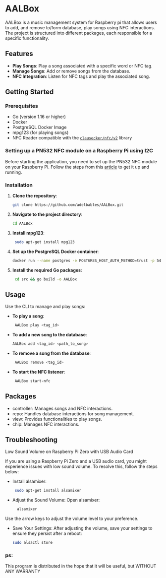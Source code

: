 # AALBox

AALBox is a music management system for Raspberry pi that allows users to add, and remove to/form database, play songs
using NFC interactions. The project is structured into different packages, each responsible for a specific
functionality.

## Features

- **Play Songs**: Play a song associated with a specific word or NFC tag.
- **Manage Songs**: Add or remove songs from the database.
- **NFC Integration**: Listen for NFC tags and play the associated song.

## Getting Started

### Prerequisites

- Go (version 1.16 or higher)
- Docker
- PostgreSQL Docker Image
- mpg123 (for playing songs)
- NFC Reader compatible with the [`clausecker/nfc/v2`](https://github.com/clausecker/nfc) library

### Setting up a PN532 NFC module on a Raspberry Pi using I2C

Before starting the application, you need to set up the PN532 NFC module on your Raspberry Pi. Follow the steps from
this [article](https://blog.stigok.com/2017/10/12/setting-up-a-pn532-nfc-module-on-a-raspberry-pi-using-i2c.html) to get
it up and running.

### Installation

1. **Clone the repository**:
   ```bash
   git clone https://github.com/adelbables/AALBox.git

2. **Navigate to the project directory**:
   ```bash
   cd AALBox

3. **Install mpg123**:

   ```bash
    sudo apt-get install mpg123

4. **Set up the PostgreSQL Docker container**:

   ```bash
   docker run --name postgres -e POSTGRES_HOST_AUTH_METHOD=trust -p 5432:5432 -d postgres

5. **Install the required Go packages**:

   ```bash
    cd src && go build -o AALBox

## Usage

Use the CLI to manage and play songs:

- **To play a song**:
   ```bash
    AALBox play <tag_id>

- **To add a new song to the database**:

   ```bash
  AALBox add <tag_id> <path_to_song>

- **To remove a song from the database**:

   ```bash
    AALBox remove <tag_id>

- **To start the NFC listener**:

   ```bash
    AALBox start-nfc

## Packages

- controller: Manages songs and NFC interactions.
- repo: Handles database interactions for song management.
- view: Provides functionalities to play songs.
- chip: Manages NFC interactions.

## Troubleshooting

Low Sound Volume on Raspberry Pi Zero with USB Audio Card

If you are using a Raspberry Pi Zero and a USB audio card, you might experience issues with low sound volume. To resolve
this, follow the steps below:

- Install alsamixer:

   ```bash
    sudo apt-get install alsamixer

- Adjust the Sound Volume:
  Open alsamixer:

  ```bash
    alsamixer

Use the arrow keys to adjust the volume level to your preference.

- Save Your Settings:
  After adjusting the volume, save your settings to ensure they persist after a reboot:

    ```bash
    sudo alsactl store
  ```

### ps:
This program is distributed in the hope that it will be useful,
but WITHOUT ANY WARRANTY
